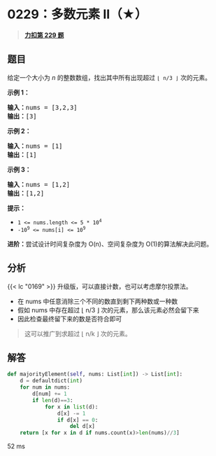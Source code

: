 # 0229：多数元素 II（★）


> <u>**[力扣第 229 题](https://leetcode.cn/problems/majority-element-ii/)**</u>

## 题目

<p>给定一个大小为 <em>n </em>的整数数组，找出其中所有出现超过 <code>⌊ n/3 ⌋</code> 次的元素。</p>



<p><strong>示例 1：</strong></p>

<pre>
<strong>输入：</strong>nums = [3,2,3]
<strong>输出：</strong>[3]</pre>

<p><strong>示例 2：</strong></p>

<pre>
<strong>输入：</strong>nums = [1]
<strong>输出：</strong>[1]
</pre>

<p><strong>示例 3：</strong></p>

<pre>
<strong>输入：</strong>nums = [1,2]
<strong>输出：</strong>[1,2]</pre>



<p><strong>提示：</strong></p>

<ul>
<li><code>1 &lt;= nums.length &lt;= 5 * 10<sup>4</sup></code></li>
<li><code>-10<sup>9</sup> &lt;= nums[i] &lt;= 10<sup>9</sup></code></li>
</ul>



<p><strong>进阶：</strong>尝试设计时间复杂度为 O(n)、空间复杂度为 O(1)的算法解决此问题。</p>


## 分析

{{< lc "0169" >}} 升级版，可以直接计数，也可以考虑摩尔投票法。
- 在 nums 中任意消除三个不同的数直到剩下两种数或一种数
- 假如 nums 中存在超过 ⌊ n/3 ⌋ 次的元素，那么该元素必然会留下来
- 因此检查最终留下来的数是否符合即可

> 这可以推广到求超过 ⌊ n/k ⌋ 次的元素。

## 解答

```python
def majorityElement(self, nums: List[int]) -> List[int]:
    d = defaultdict(int)
    for num in nums:
        d[num] += 1
        if len(d)==3:
            for x in list(d):
                d[x] -= 1
                if d[x] == 0:
                    del d[x]
    return [x for x in d if nums.count(x)>len(nums)//3]
```
52 ms
